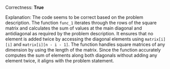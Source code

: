 Correctness: **True**

Explanation: 
The code seems to be correct based on the problem description. The function `func_1` iterates through the rows of the square matrix and calculates the sum of values at the main diagonal and antidiagonal as required by the problem description. It ensures that no element is added twice by accessing the diagonal elements using `matrix[i][i]` and `matrix[i][n - i - 1]`. The function handles square matrices of any dimension by using the length of the matrix. Since the function accurately computes the sum of elements along both diagonals without adding any element twice, it aligns with the problem statement.